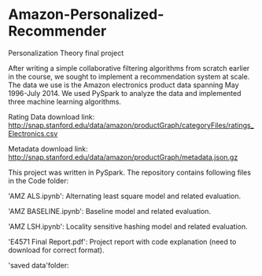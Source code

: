 # Amazon-Personalized-Recommender
Personalization Theory final project

After writing a simple collaborative filtering algorithms from scratch earlier in the course, we sought to implement a recommendation  system at scale. The data we use is the Amazon electronics product data spanning May 1996-July 2014. We used PySpark to analyze the data and implemented three machine learning algorithms. 

Rating Data download link: http://snap.stanford.edu/data/amazon/productGraph/categoryFiles/ratings_Electronics.csv

Metadata download link: http://snap.stanford.edu/data/amazon/productGraph/metadata.json.gz

This project was written in PySpark. The repository contains following files in the Code folder:

'AMZ ALS.ipynb': Alternating least square model and related evaluation.

'AMZ BASELINE.ipynb': Baseline model and related evaluation.

'AMZ LSH.ipynb': Locality sensitive hashing model and related evaluation.

'E4571 Final Report.pdf': Project report with code explanation (need to download for correct format).

'saved data'folder: 
